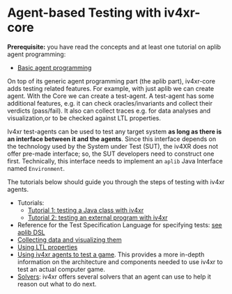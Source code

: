# Agent-based Testing with iv4xr-core

**Prerequisite:** you have read the concepts and at least one tutorial on aplib agent programming:

* [Basic agent programming](./agentprogramming.md)

On top of its generic agent programming part (the aplib part), iv4xr-core adds testing related features. For example, with just aplib we can create agent. With the Core we can create a test-agent. A test-agent has some additional features, e.g. it can check oracles/invariants and collect their verdicts (pass/fail). It also can collect traces e.g. for data analyses and visualization,or to be checked against LTL properties.

Iv4xr test-agents can be used to test any target system **as long as there is an interface between it and the agents**. Since this interface depends on the technology used by the System under Test (SUT), the iv4XR does not offer pre-made interface; so, the SUT developers need to construct one first. Technically, this interface needs to implement an `aplib` Java Interface named `Environment`.

The tutorials below should guide you through the steps of testing with iv4xr agents.

  * Tutorials:
     * [Tutorial 1: testing a Java class with iv4xr](./iv4xr/testagent_tutorial_1.md)
     * [Tutorial 2: testing an external program with iv4xr](./iv4xr/testagent_tutorial_2.md)
  * Reference for the Test Specification Language for specifying tests: [see aplib DSL](./manual/DSL.md)
  * [Collecting data and visualizing them](./iv4xr/datacollection.md)
  * [Using LTL properties](./iv4xr/testagent_tutorial_3.md)
  * [Using iv4xr agents to test a game](./iv4xr/testinggame.md). This provides a more in-depth information on the architecture and components needed to use iv4xr to test an actual computer game.
  * [Solvers](./iv4xr/solvers.md): iv4xr offers several solvers that an agent can use to help it reason out what to do next.

